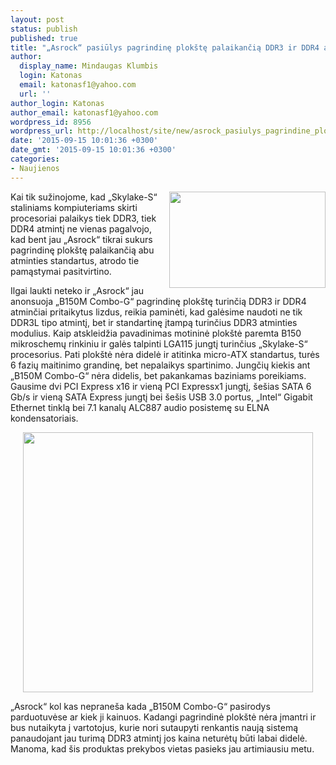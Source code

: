 ```yaml
---
layout: post
status: publish
published: true
title: "„Asrock“ pasiūlys pagrindinę plokštę palaikančią DDR3 ir DDR4 atmintį"
author:
  display_name: Mindaugas Klumbis
  login: Katonas
  email: katonasf1@yahoo.com
  url: ''
author_login: Katonas
author_email: katonasf1@yahoo.com
wordpress_id: 8956
wordpress_url: http://localhost/site/new/asrock_pasiulys_pagrindine_plokste_palaikysiancia_ddr3_ir_ddr4_atminti/
date: '2015-09-15 10:01:36 +0300'
date_gmt: '2015-09-15 10:01:36 +0300'
categories:
- Naujienos
---
```

<p>
	<a href="http://technews.lt/userfiles/asrock_b150_ddr3_ddr_4.jpg"><img alt="" src="http://technews.lt/userfiles/asrock_b150_ddr3_ddr_4.jpg" style="width: 250px; height: 154px; float: right;" /></a>Kai tik sužinojome, kad &bdquo;Skylake-S&ldquo; staliniams kompiuteriams skirti procesoriai palaikys tiek DDR3, tiek DDR4 atmintį ne vienas pagalvojo, kad bent jau &bdquo;Asrock&ldquo; tikrai sukurs pagrindinę plok&scaron;tę palaikančią abu atminties standartus, atrodo tie pamąstymai pasitvirtino.</p>
<p>
	Ilgai laukti neteko ir &bdquo;Asrock&ldquo; jau anonsuoja &bdquo;B150M Combo-G&ldquo; pagrindinę plok&scaron;tę turinčią DDR3 ir DDR4 atminčiai pritaikytus lizdus, reikia paminėti, kad galėsime naudoti ne tik DDR3L tipo atmintį, bet ir standartinę įtampą turinčius DDR3 atminties modulius. Kaip atskleidžia pavadinimas motininė plok&scaron;tė paremta B150 mikroschemų rinkiniu ir galės talpinti LGA115 jungtį turinčius &bdquo;Skylake-S&ldquo; procesorius. Pati plok&scaron;tė nėra didelė ir atitinka micro-ATX standartus, turės 6 fazių maitinimo grandinę, bet nepalaikys spartinimo. Jungčių kiekis ant &bdquo;B150M Combo-G&ldquo; nėra didelis, bet pakankamas baziniams poreikiams. Gausime dvi PCI Express x16 ir vieną PCI Expressx1 jungtį, &scaron;e&scaron;ias SATA 6 Gb/s ir vieną SATA Express jungtį bei &scaron;e&scaron;is USB 3.0 portus, &bdquo;Intel&ldquo; Gigabit Ethernet tinklą bei 7.1 kanalų ALC887 audio posistemę su ELNA kondensatoriais.</p>
<p style="text-align: center;">
	<a href="http://technews.lt/userfiles/asrock_b150_ddr3_ddr4.jpg"><img alt="" src="http://technews.lt/userfiles/asrock_b150_ddr3_ddr4.jpg" style="width: 464px; height: 416px;" /></a></p>
<p>
	&bdquo;Asrock&ldquo; kol kas neprane&scaron;a kada &bdquo;B150M Combo-G&ldquo; pasirodys parduotuvėse ar kiek ji kainuos. Kadangi pagrindinė plok&scaron;tė nėra įmantri ir bus nutaikyta į vartotojus, kurie nori sutaupyti renkantis naują sistemą panaudojant jau turimą DDR3 atmintį jos kaina neturėtų būti labai didelė. Manoma, kad &scaron;is produktas prekybos vietas pasieks jau artimiausiu metu.</p>
